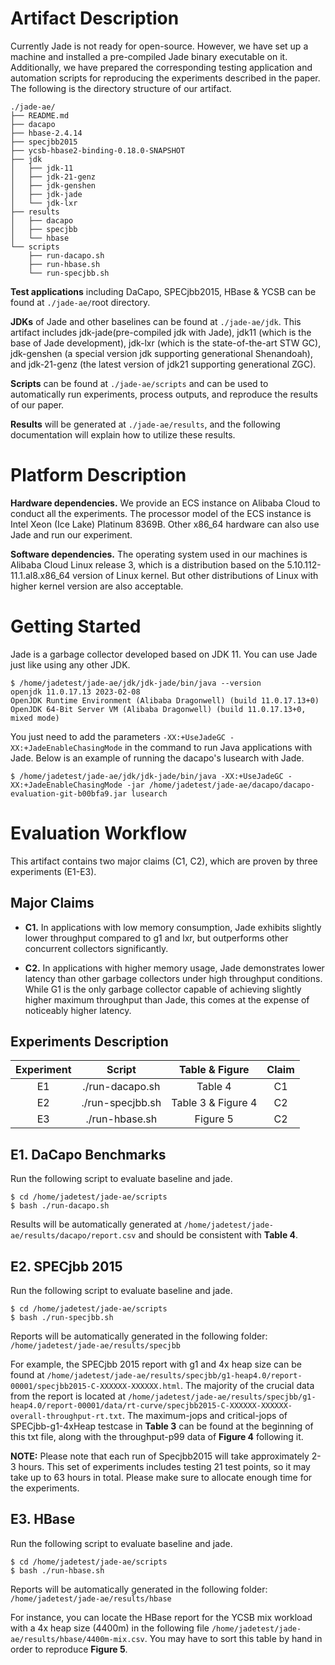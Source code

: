 # Artifact Description
Currently Jade is not ready for open-source. However, we have set up a machine and installed a pre-compiled Jade binary executable on it. Additionally, we have prepared the corresponding testing application and automation scripts for reproducing the experiments described in the paper. The following is the directory structure of our artifact.
```
./jade-ae/
├── README.md
├── dacapo
├── hbase-2.4.14
├── specjbb2015
├── ycsb-hbase2-binding-0.18.0-SNAPSHOT
├── jdk
│   ├── jdk-11
│   ├── jdk-21-genz
│   ├── jdk-genshen
│   ├── jdk-jade
│   └── jdk-lxr
├── results
│   ├── dacapo
│   ├── specjbb
│   └── hbase
└── scripts
    ├── run-dacapo.sh
    ├── run-hbase.sh
    └── run-specjbb.sh
```
**Test applications** including DaCapo, SPECjbb2015, HBase & YCSB can be found at `./jade-ae/`root directory.

**JDKs** of Jade and other baselines can be found at `./jade-ae/jdk`. This artifact includes jdk-jade(pre-compiled jdk with Jade), jdk11 (which is the base of Jade development), jdk-lxr (which is the state-of-the-art STW GC), jdk-genshen (a special version jdk supporting generational Shenandoah), and jdk-21-genz (the latest version of jdk21 supporting generational ZGC).

**Scripts** can be found at `./jade-ae/scripts` and can be used to automatically run experiments, process outputs, and reproduce the results of our paper.

**Results** will be generated at `./jade-ae/results`, and the following documentation will explain how to utilize these results.

# Platform Description
**Hardware dependencies.** We provide an ECS instance on Alibaba Cloud to conduct all the experiments. The processor model of the ECS instance is Intel Xeon (Ice Lake) Platinum 8369B. Other x86_64 hardware can also use Jade and run our experiment.  

**Software dependencies.** The operating system used in our machines is Alibaba Cloud Linux release 3, which is a distribution based on the 5.10.112-11.1.al8.x86_64 version of Linux kernel. But other distributions of Linux with higher kernel version are also acceptable.

# Getting Started
Jade is a garbage collector developed based on JDK 11. You can use Jade just like using any other JDK.
```
$ /home/jadetest/jade-ae/jdk/jdk-jade/bin/java --version
openjdk 11.0.17.13 2023-02-08
OpenJDK Runtime Environment (Alibaba Dragonwell) (build 11.0.17.13+0)
OpenJDK 64-Bit Server VM (Alibaba Dragonwell) (build 11.0.17.13+0, mixed mode)
```
You just need to add the parameters `-XX:+UseJadeGC -XX:+JadeEnableChasingMode` in the command to run Java applications with Jade. Below is an example of running the dacapo's lusearch with Jade.

```
$ /home/jadetest/jade-ae/jdk/jdk-jade/bin/java -XX:+UseJadeGC -XX:+JadeEnableChasingMode -jar /home/jadetest/jade-ae/dacapo/dacapo-evaluation-git-b00bfa9.jar lusearch
```

# Evaluation Workflow
This artifact contains two major claims (C1, C2), which are proven by three experiments (E1-E3).
## Major Claims
- **C1.** In applications with low memory consumption, Jade exhibits slightly lower throughput compared to g1 and lxr, but outperforms other concurrent collectors significantly.

- **C2.** In applications with higher memory usage, Jade demonstrates lower latency than other garbage collectors under high throughput conditions. While G1 is the only garbage collector capable of achieving slightly higher maximum throughput than Jade, this comes at the expense of noticeably higher latency.

## Experiments Description
| Experiment | Script | Table & Figure| Claim |
|:--------:|:--------:|:---------:| :----:|
| E1 | ./run-dacapo.sh | Table 4 | C1 | 
| E2 | ./run-specjbb.sh | Table 3 & Figure 4 | C2 | 
| E3 | ./run-hbase.sh | Figure 5 | C2 |

## E1. DaCapo Benchmarks
Run the following script to evaluate baseline and jade.
```
$ cd /home/jadetest/jade-ae/scripts
$ bash ./run-dacapo.sh
```
Results will be automatically generated at `/home/jadetest/jade-ae/results/dacapo/report.csv` and should be consistent with **Table 4**.

## E2. SPECjbb 2015
Run the following script to evaluate baseline and jade.
```
$ cd /home/jadetest/jade-ae/scripts
$ bash ./run-specjbb.sh
```
Reports will be automatically generated in the following folder: `/home/jadetest/jade-ae/results/specjbb`

For example, the SPECjbb 2015 report with g1 and 4x heap size can be found at `/home/jadetest/jade-ae/results/specjbb/g1-heap4.0/report-00001/specjbb2015-C-XXXXXX-XXXXXX.html`. The majority of the crucial data from the report is located at `/home/jadetest/jade-ae/results/specjbb/g1-heap4.0/report-00001/data/rt-curve/specjbb2015-C-XXXXXX-XXXXXX-overall-throughput-rt.txt`. The maximum-jops and critical-jops of SPECjbb-g1-4xHeap testcase in **Table 3** can be found at the beginning of this txt file, along with the throughput-p99 data of **Figure 4** following it.

**NOTE:** Please note that each run of Specjbb2015 will take approximately 2-3 hours. This set of experiments includes testing 21 test points, so it may take up to 63 hours in total. Please make sure to allocate enough time for the experiments.


## E3. HBase
Run the following script to evaluate baseline and jade.
```
$ cd /home/jadetest/jade-ae/scripts
$ bash ./run-hbase.sh
```
Reports will be automatically generated in the following folder: `/home/jadetest/jade-ae/results/hbase`

For instance, you can locate the HBase report for the YCSB mix workload with a 4x heap size (4400m) in the following file `/home/jadetest/jade-ae/results/hbase/4400m-mix.csv`. You may have to sort this table by hand in order to reproduce **Figure 5**.

